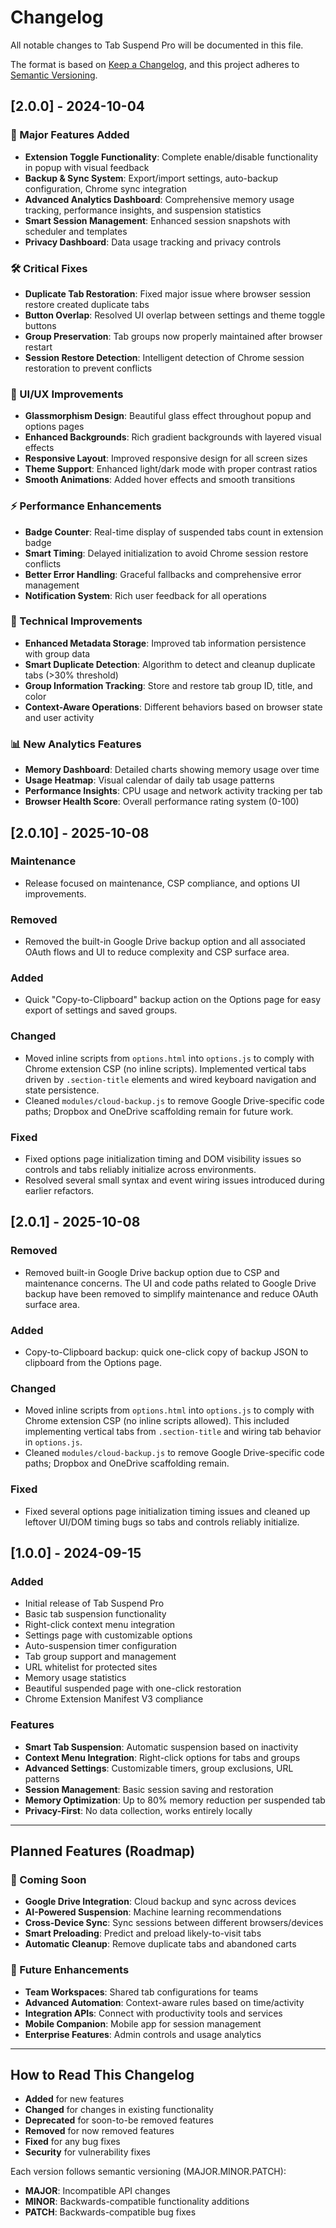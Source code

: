 # Changelog

All notable changes to Tab Suspend Pro will be documented in this file.

The format is based on [Keep a Changelog](https://keepachangelog.com/en/1.0.0/), and this project adheres to [Semantic Versioning](https://semver.org/spec/v2.0.0.html).

## [2.0.0] - 2024-10-04

### 🚀 Major Features Added

-   **Extension Toggle Functionality**: Complete enable/disable functionality in popup with visual feedback
-   **Backup & Sync System**: Export/import settings, auto-backup configuration, Chrome sync integration
-   **Advanced Analytics Dashboard**: Comprehensive memory usage tracking, performance insights, and suspension statistics
-   **Smart Session Management**: Enhanced session snapshots with scheduler and templates
-   **Privacy Dashboard**: Data usage tracking and privacy controls

### 🛠️ Critical Fixes

-   **Duplicate Tab Restoration**: Fixed major issue where browser session restore created duplicate tabs
-   **Button Overlap**: Resolved UI overlap between settings and theme toggle buttons
-   **Group Preservation**: Tab groups now properly maintained after browser restart
-   **Session Restore Detection**: Intelligent detection of Chrome session restoration to prevent conflicts

### 🎨 UI/UX Improvements

-   **Glassmorphism Design**: Beautiful glass effect throughout popup and options pages
-   **Enhanced Backgrounds**: Rich gradient backgrounds with layered visual effects
-   **Responsive Layout**: Improved responsive design for all screen sizes
-   **Theme Support**: Enhanced light/dark mode with proper contrast ratios
-   **Smooth Animations**: Added hover effects and smooth transitions

### ⚡ Performance Enhancements

-   **Badge Counter**: Real-time display of suspended tabs count in extension badge
-   **Smart Timing**: Delayed initialization to avoid Chrome session restore conflicts
-   **Better Error Handling**: Graceful fallbacks and comprehensive error management
-   **Notification System**: Rich user feedback for all operations

### 🔧 Technical Improvements

-   **Enhanced Metadata Storage**: Improved tab information persistence with group data
-   **Smart Duplicate Detection**: Algorithm to detect and cleanup duplicate tabs (>30% threshold)
-   **Group Information Tracking**: Store and restore tab group ID, title, and color
-   **Context-Aware Operations**: Different behaviors based on browser state and user activity

### 📊 New Analytics Features

-   **Memory Dashboard**: Detailed charts showing memory usage over time
-   **Usage Heatmap**: Visual calendar of daily tab usage patterns
-   **Performance Insights**: CPU usage and network activity tracking per tab
-   **Browser Health Score**: Overall performance rating system (0-100)

## [2.0.10] - 2025-10-08

### Maintenance

-   Release focused on maintenance, CSP compliance, and options UI improvements.

### Removed

-   Removed the built-in Google Drive backup option and all associated OAuth flows and UI to reduce complexity and CSP surface area.

### Added

-   Quick "Copy-to-Clipboard" backup action on the Options page for easy export of settings and saved groups.

### Changed

-   Moved inline scripts from `options.html` into `options.js` to comply with Chrome extension CSP (no inline scripts). Implemented vertical tabs driven by `.section-title` elements and wired keyboard navigation and state persistence.
-   Cleaned `modules/cloud-backup.js` to remove Google Drive-specific code paths; Dropbox and OneDrive scaffolding remain for future work.

### Fixed

-   Fixed options page initialization timing and DOM visibility issues so controls and tabs reliably initialize across environments.
-   Resolved several small syntax and event wiring issues introduced during earlier refactors.

## [2.0.1] - 2025-10-08

### Removed

-   Removed built-in Google Drive backup option due to CSP and maintenance concerns. The UI and code paths related to Google Drive backup have been removed to simplify maintenance and reduce OAuth surface area.

### Added

-   Copy-to-Clipboard backup: quick one-click copy of backup JSON to clipboard from the Options page.

### Changed

-   Moved inline scripts from `options.html` into `options.js` to comply with Chrome extension CSP (no inline scripts allowed). This included implementing vertical tabs from `.section-title` and wiring tab behavior in `options.js`.
-   Cleaned `modules/cloud-backup.js` to remove Google Drive-specific code paths; Dropbox and OneDrive scaffolding remain.

### Fixed

-   Fixed several options page initialization timing issues and cleaned up leftover UI/DOM timing bugs so tabs and controls reliably initialize.

## [1.0.0] - 2024-09-15

### Added

-   Initial release of Tab Suspend Pro
-   Basic tab suspension functionality
-   Right-click context menu integration
-   Settings page with customizable options
-   Auto-suspension timer configuration
-   Tab group support and management
-   URL whitelist for protected sites
-   Memory usage statistics
-   Beautiful suspended page with one-click restoration
-   Chrome Extension Manifest V3 compliance

### Features

-   **Smart Tab Suspension**: Automatic suspension based on inactivity
-   **Context Menu Integration**: Right-click options for tabs and groups
-   **Advanced Settings**: Customizable timers, group exclusions, URL patterns
-   **Session Management**: Basic session saving and restoration
-   **Memory Optimization**: Up to 80% memory reduction per suspended tab
-   **Privacy-First**: No data collection, works entirely locally

---

## Planned Features (Roadmap)

### 🔮 Coming Soon

-   **Google Drive Integration**: Cloud backup and sync across devices
-   **AI-Powered Suspension**: Machine learning recommendations
-   **Cross-Device Sync**: Sync sessions between different browsers/devices
-   **Smart Preloading**: Predict and preload likely-to-visit tabs
-   **Automatic Cleanup**: Remove duplicate tabs and abandoned carts

### 🚀 Future Enhancements

-   **Team Workspaces**: Shared tab configurations for teams
-   **Advanced Automation**: Context-aware rules based on time/activity
-   **Integration APIs**: Connect with productivity tools and services
-   **Mobile Companion**: Mobile app for session management
-   **Enterprise Features**: Admin controls and usage analytics

---

## How to Read This Changelog

-   **Added** for new features
-   **Changed** for changes in existing functionality
-   **Deprecated** for soon-to-be removed features
-   **Removed** for now removed features
-   **Fixed** for any bug fixes
-   **Security** for vulnerability fixes

Each version follows semantic versioning (MAJOR.MINOR.PATCH):

-   **MAJOR**: Incompatible API changes
-   **MINOR**: Backwards-compatible functionality additions
-   **PATCH**: Backwards-compatible bug fixes
